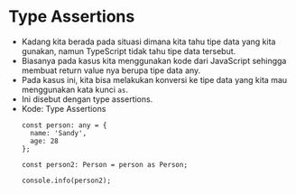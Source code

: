 # Type Assertions
* Kadang kita berada pada situasi dimana kita tahu tipe data yang kita gunakan, namun TypeScript tidak tahu tipe data tersebut.
* Biasanya pada kasus kita menggunakan kode dari JavaScript sehingga membuat return value nya berupa tipe data any.
* Pada kasus ini, kita bisa melakukan konversi ke tipe data yang kita mau menggunakan kata kunci ``` as ```.
* Ini disebut dengan type assertions.
* Kode: Type Assertions
  ```TSX
  const person: any = {
    name: 'Sandy',
    age: 28
  };

  const person2: Person = person as Person;

  console.info(person2);
  ```